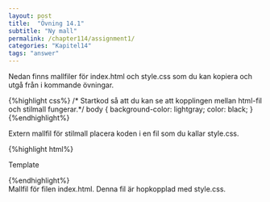 ```yaml
---
layout: post
title:  "Övning 14.1"
subtitle: "Ny mall"
permalink: /chapter114/assignment1/
categories: "Kapitel14"
tags: "answer"
---
```

Nedan finns mallfiler för index.html och style.css som du kan kopiera och utgå från i kommande övningar.

{%highlight css%}
/* Startkod så att du kan se att kopplingen mellan html-fil och stilmall fungerar.*/
body {
  background-color: lightgray;
  color: black;
}
{%endhighlight%}
<figcaption>Extern mallfil för stilmall placera koden i en fil som du kallar style.css.</figcaption>

{%highlight html%}
<!DOCTYPE html>
<html lang="sv">
  <head>
    <meta charset="utf-8">
    <meta name="description" content="Mall">
    <meta name="author" content="fnamn enamn">
    <link rel="stylesheet" href="style.css">
    <title>Template</title>
  </head>
  <body>
    <!-- Innehåll som ska visas i en webbläsare anges här -->
    <p>Template</p>
  </body>
</html>
{%endhighlight%}
<figcaption>Mallfil för filen index.html. Denna fil är hopkopplad med style.css.</figcaption>
